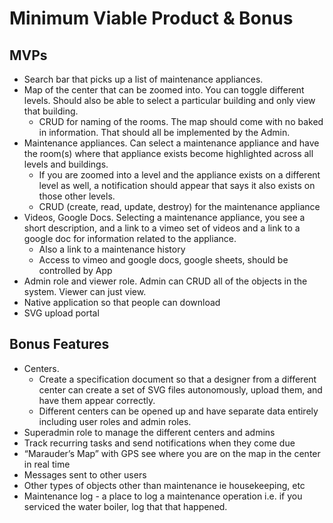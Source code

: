 # Minimum Viable Product & Bonus

## MVPs
  - Search bar that picks up a list of maintenance appliances.
  - Map of the center that can be zoomed into. You can toggle different levels. Should also be able to select a particular building and only view that building.
    - CRUD for naming of the rooms. The map should come with no baked in information. That should all be implemented by the Admin.
  - Maintenance appliances. Can select a maintenance appliance and have the room(s) where that appliance exists become highlighted across all levels and buildings. 
    - If you are zoomed into a level and the appliance exists on a different level as well, a notification should appear that says it also exists on those other levels. 
    - CRUD (create, read, update, destroy) for the maintenance appliance
  - Videos, Google Docs. Selecting a maintenance appliance, you see a short description, and a link to a vimeo set of videos and a link to a google doc for information related to the appliance. 
    - Also a link to a maintenance history
    - Access to vimeo and google docs, google sheets, should be controlled by App
  - Admin role and viewer role. Admin can CRUD all of the objects in the system. Viewer can just view.
  - Native application so that people can download
  - SVG upload portal

## Bonus Features
  - Centers. 
    - Create a specification document so that a designer from a different center can create a set of SVG files autonomously, upload them, and have them appear correctly. 
    - Different centers can be opened up and have separate data entirely including user roles and admin roles. 
  - Superadmin role to manage the different centers and admins
  - Track recurring tasks and send notifications when they come due
  - “Marauder’s Map” with GPS see where you are on the map in the center in real time
  - Messages sent to other users
  - Other types of objects other than maintenance ie housekeeping, etc
  - Maintenance log - a place to log a maintenance operation i.e. if you serviced the water boiler, log that that happened. 


